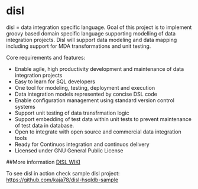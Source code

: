 # disl
disl = data integration specific language. Goal of this project is to implement groovy based domain specific language supporting modelling of data integration projects. Disl will support data modeling and data mapping including support for MDA transformations and unit testing.

Core requirements and features:
- Enable agile, high productivity development and maintenance of data integration projects
- Easy to learn for SQL developers
- One tool for modeling, testing, deployment and execution
- Data integration models represented by concise DSL code
- Enable configuration management using standard version control systems
- Support unit testing of data transfrmation logic
- Support embedding of test data within unit tests to prevent maintenance of test data in database.
- Open to integrate with open source and commercial data integration tools
- Ready for Continuos integration and continuos delivery
- Licensed under GNU General Public License


##More information
[DISL WIKI](https://github.com/kaja78/disl/wiki)

To see disl in action check sample disl project: https://github.com/kaja78/disl-hsqldb-sample
